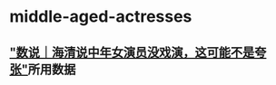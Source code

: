# middle-aged-actresses
## ["数说｜海清说中年女演员没戏演，这可能不是夸张"](https://www.thepaper.cn/newsDetail_forward_4050096)所用数据
